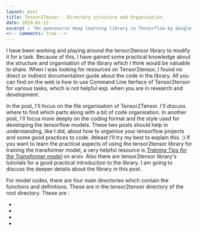 ```yaml
---
layout: post
title: Tensor2Tensor - Directory structure and Organisation. 
date: 2019-01-13
excerpt : "An opensource deep learning library in Tensorflow by Google. It contains implementations of commonly used models as well as advanced research models like Transformer, imaagenet, resnet, gan, etc."
<!-- comments: true -->
---
```


I have been working and playing around the tensor2tensor library to modify it for a task. Because of this, I have gained some practical knowledge about the structure and organisation of the library which I think would be valuable to share. When I was looking for resources on Tensor2tensor, I found no direct or indirect documentation guide about the code in the library. All you can find on the web is how to use Command Line Iterface of Tensor2tensor for various tasks, which is not helpful esp. when you are in research and development.

In the post, I'll focus on the file organisation of Tensor2Tensor. I'll discuss where to find which parts along with a bit of code organisation. In another post, I'll focus more deeply on the coding format and the style used for developing the tensorflow models. These two posts should help in understanding, like I did, about how to orgainise your tensorflow projects and some good practices to code. Atleast I'll try my best to explain this. :) If you want to learn the practical aspects of using the tensor2tensor library for training the transformer model, a very helpful resource is <a href="https://arxiv.org/pdf/1804.00247.pdf">*Training Tips for the Transformer model*</a> on arxiv. Also there are tensor2tensor library's tutorials for a good practical introduction to the library. I am going to discuss the deeper details about the library in this post.

For model codes, there are four main directories which contain the functions and definitions. These are in the tensor2tensor directory of the root directory. These are :
<ul>
	<li></li>
	<li></li>
	<li></li>
	<li></li>
</ul>